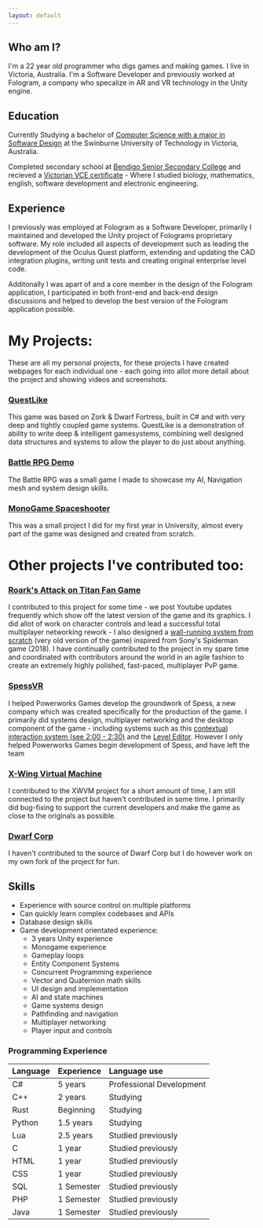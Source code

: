 ```yaml
---
layout: default
---
```


## Who am I?
I'm a 22 year old programmer who digs games and making games. I live in Victoria, Australia. I'm a Software Developer and previously worked at Fologram, a company who specalize in AR and VR technology in the Unity engine.

## Education
Currently Studying a bachelor of [Computer Science with a major in Software Design](https://www.swinburne.edu.au/study/course/bachelor-of-computer-science/) at the Swinburne University of Technology in Victoria, Australia.

Completed secondary school at [Bendigo Senior Secondary College](http://www.bssc.edu.au/) and recieved a [Victorian VCE certificate](https://en.wikipedia.org/wiki/Victorian_Certificate_of_Education) - Where I studied biology, mathematics, english, software development and electronic engineering.

## Experience
I previously was employed at Fologram as a Software Developer, primarily I maintained and developed the Unity project of Folograms proprietary software. My role included all aspects of development such as leading the development of the Oculus Quest platform, extending and updating the CAD integration plugins, writing unit tests and creating original enterprise level code.

Additonally I was apart of and a core member in the design of the Fologram application, I participated in both front-end and back-end design discussions and helped to develop the best version of the Fologram application possible.

# My Projects:
These are all my personal projects, for these projects I have created webpages for each individual one - each going into allot more detail about the project and showing videos and screenshots.

### [QuestLike](./zorkish.html)
This game was based on Zork & Dwarf Fortress, built in C# and with very deep and tightly coupled game systems. QuestLike is a demonstration of ability to write deep & intelligent gamesystems, combining well designed data structures and systems to allow the player to do just about anything.

### [Battle RPG Demo](./iso-rpg.html)
The Battle RPG was a small game I made to showcase my AI, Navigation mesh and system design skills.

### [MonoGame Spaceshooter](./spaceshooter.html)
This was a small project I did for my first year in University, almost every part of the game was designed and created from scratch.

# Other projects I've contributed too:

### [Roark's Attack on Titan Fan Game](https://gamejolt.com/games/roark-s-attack-on-titan-fan-game/201628)
I contributed to this project for some time - we post Youtube updates frequently which show off the latest version of the game and its graphics. I did allot of work on character controls and lead a successful total multiplayer networking rework - I also designed a [wall-running system from scratch](https://www.youtube.com/watch?v=KTR8pS9h9Bw) (very old version of the game) inspired from Sony's Spiderman game (2018). I have continually contributed to the project in my spare time and coordinated with contributors around the world in an agile fashion to create an extremely highly polished, fast-paced, multiplayer PvP game.

### [SpessVR](https://store.steampowered.com/app/898200/Spess/)
I helped Powerworks Games develop the groundwork of Spess, a new company which was created specifically for the production of the game. I primarily did systems design, multiplayer networking and the desktop component of the game - including systems such as this [contextual interaction system (see 2:00 - 2:30)](https://youtu.be/1TC-ozF7dWI?t=118) and the [Level Editor](https://www.youtube.com/watch?v=1TC-ozF7dWI). However I only helped Powerworks Games begin development of Spess, and have left the team

### [X-Wing Virtual Machine](https://www.moddb.com/mods/xwvm)
I contributed to the XWVM project for a short amount of time, I am still connected to the project but haven't contributed in some time. I primarily did bug-fixing to support the current developers and make the game as close to the originals as possible.

### [Dwarf Corp](https://github.com/Liam-Harrison/dwarfcorp)
I haven't contributed to the source of Dwarf Corp but I do however work on my own fork of the project for fun.

## Skills

- Experience with source control on multiple platforms
- Can quickly learn complex codebases and APIs
- Database design skills
- Game development orientated experience:
  - 3 years Unity experience
  - Monogame experience
  - Gameplay loops
  - Entity Component Systems
  - Concurrent Programming experience
  - Vector and Quaternion math skills
  - UI design and implementation
  - AI and state machines
  - Game systems design
  - Pathfinding and navigation
  - Multiplayer networking
  - Player input and controls

### Programming Experience

| Language     | Experience | Language use             |
|:-------------|:-----------|:-------------------------|
| C#           | 5 years    | Professional Development |
| C++          | 2 years    | Studying                 |
| Rust         | Beginning  | Studying                 |
| Python       | 1.5 years  | Studying                 |
| Lua          | 2.5 years  | Studied previously       |
| C            | 1 year     | Studied previously       |
| HTML         | 1 year     | Studied previously       |
| CSS          | 1 year     | Studied previously       |
| SQL          | 1 Semester | Studied previously       |
| PHP          | 1 Semester | Studied previously       |
| Java         | 1 Semester | Studied previously       |
